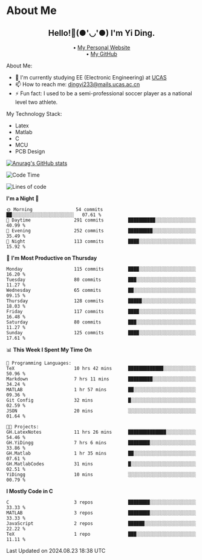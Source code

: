 # About Me

<h2 style="text-align:center;"> Hello!👋(●'◡'●) I'm Yi Ding.</h2>

<div style="text-align:center;">
  • <a href="https://yidingg.github.io/YiDingg">My Personal Website</a><br>
  • <a href="https://github.com/YiDingg">My GitHub</a>
</div>

About Me:
- 🔭 I'm currently studying EE (Electronic Engineering) at [UCAS](https://www.ucas.ac.cn/)
- 📫 How to reach me: dingyi233@mails.ucas.ac.cn
- ⚡ Fun fact: I used to be a semi-professional soccer player as a national level two athlete.

My Technology Stack:
- Latex
- Matlab
- C
- MCU
- PCB Design

[![Anurag's GitHub stats](https://github-readme-stats.vercel.app/api?username=YiDingg)](https://github.com/anuraghazra/github-readme-stats)

<!--START_SECTION:waka-->
![Code Time](http://img.shields.io/badge/Code%20Time-304%20hrs%2024%20mins-blue)

![Lines of code](https://img.shields.io/badge/From%20Hello%20World%20I%27ve%20Written-531.4%20thousand%20lines%20of%20code-blue)

**I'm a Night 🦉** 

```text
🌞 Morning                54 commits          ██░░░░░░░░░░░░░░░░░░░░░░░   07.61 % 
🌆 Daytime                291 commits         ██████████░░░░░░░░░░░░░░░   40.99 % 
🌃 Evening                252 commits         █████████░░░░░░░░░░░░░░░░   35.49 % 
🌙 Night                  113 commits         ████░░░░░░░░░░░░░░░░░░░░░   15.92 % 
```
📅 **I'm Most Productive on Thursday** 

```text
Monday                   115 commits         ████░░░░░░░░░░░░░░░░░░░░░   16.20 % 
Tuesday                  80 commits          ███░░░░░░░░░░░░░░░░░░░░░░   11.27 % 
Wednesday                65 commits          ██░░░░░░░░░░░░░░░░░░░░░░░   09.15 % 
Thursday                 128 commits         █████░░░░░░░░░░░░░░░░░░░░   18.03 % 
Friday                   117 commits         ████░░░░░░░░░░░░░░░░░░░░░   16.48 % 
Saturday                 80 commits          ███░░░░░░░░░░░░░░░░░░░░░░   11.27 % 
Sunday                   125 commits         ████░░░░░░░░░░░░░░░░░░░░░   17.61 % 
```


📊 **This Week I Spent My Time On** 

```text
💬 Programming Languages: 
TeX                      10 hrs 42 mins      █████████████░░░░░░░░░░░░   50.96 % 
Markdown                 7 hrs 11 mins       █████████░░░░░░░░░░░░░░░░   34.24 % 
MATLAB                   1 hr 57 mins        ██░░░░░░░░░░░░░░░░░░░░░░░   09.36 % 
Git Config               32 mins             █░░░░░░░░░░░░░░░░░░░░░░░░   02.59 % 
JSON                     20 mins             ░░░░░░░░░░░░░░░░░░░░░░░░░   01.64 % 

🐱‍💻 Projects: 
GH.LatexNotes            11 hrs 26 mins      ██████████████░░░░░░░░░░░   54.46 % 
GH.YiDingg               7 hrs 6 mins        ████████░░░░░░░░░░░░░░░░░   33.86 % 
GH.Matlab                1 hr 35 mins        ██░░░░░░░░░░░░░░░░░░░░░░░   07.61 % 
GH.MatlabCodes           31 mins             █░░░░░░░░░░░░░░░░░░░░░░░░   02.51 % 
YiDingg                  10 mins             ░░░░░░░░░░░░░░░░░░░░░░░░░   00.79 % 
```

**I Mostly Code in C** 

```text
C                        3 repos             ████████░░░░░░░░░░░░░░░░░   33.33 % 
MATLAB                   3 repos             ████████░░░░░░░░░░░░░░░░░   33.33 % 
JavaScript               2 repos             ██████░░░░░░░░░░░░░░░░░░░   22.22 % 
TeX                      1 repo              ███░░░░░░░░░░░░░░░░░░░░░░   11.11 % 
```




 Last Updated on 2024.08.23 18:38 UTC
<!--END_SECTION:waka-->

